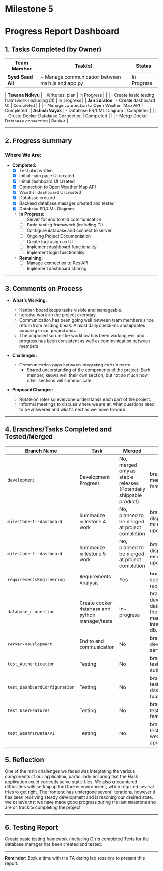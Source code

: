 # Milestone 5
# **Progress Report Dashboard**

## **1. Tasks Completed (by Owner)**

| **Team Member**   | **Task(s)**                                | **Status**          |
|--------------------|-----------------------------------------------------|---------------------|
| **Syed Saad Ali** | - Manage communication between main.js and app.py           | In Progress           |

| **Tawana Ndlovu** | - Write test plan               | In Progress           |
|                    | - Create basic testing framework (including CI)          | In progress           |
| **Jan Suratos** | - Create dashboard UI                            | Completed           |
|                    | - Manage connection to Open Weather Map API                          | Completed           |
| **Ashish Nayak** | - Database ER/UML Diagram            | Completed       |
|                 | - Create Docker Database Connection | Completed |
|                 | - Merge Docker Database connection | Review | 

---

## **2. Progress Summary**

### **Where We Are:**
- **Completed:**
  - [x] Test plan written
  - [x] Initial main page UI created
  - [x] Initial dashboard UI created
  - [x] Connection to Open Weather Map API
  - [x] Weather dashboard UI created
  - [x] Database created
  - [x] Backend database manager created and tested 
  - [x] Database ER/UML Diagram
  - **In Progress:**
    - [ ] Server for end to end communication
    - [ ] Basic testing framework (including CI)
    - [ ] Configure database and connect to server
    - [ ] Ongoing Project Documentation
    - [ ] Create login/sign up UI 
    - [ ] Implement dashboard functionality
    - [ ] Implement login functionality

  - **Remaining:**
    - [ ] Manage connection to RestAPI
    - [ ] Implement dashboard sharing

---


## **3. Comments on Process**

- **What’s Working:**
  - Kanban board keeps tasks visible and manageable.
  - Iterative work on the project everyday.
  - Communication has been going well between team members since return from reading break. Almost daily check-ins and updates occuring in our project chat. 
  - The proposed scrum-like workflow has been working well and progress has been consistent as well as communication between members.

- **Challenges:**
  - Communication gaps between integrating certain parts.
    - Shared understanding of the components of the project. Each member, knows well their own section, but not so much how other sections will communicate. 

- **Proposed Changes:**
  - Rotate on roles so everyone understands each part of the project.
  - Informal meetings to discuss where we are at, what questions need to be answered and what's next as we move forward.

---

## **4. Branches/Tasks Completed and Tested/Merged**
| **Branch Name**             | **Task**                                           | **Merged**    | **Notes**                                             |
|-----------------------------|----------------------------------------------------|---------------|-------------------------------------------------------|
| `development`               | Development Progress                               | No, merged only as stable releases (Potentially shippable product)           | branch for merging features                           |
| `milestone-4--dashboard`    | Summarize milestone 4 work                         | No, planned to be merged at project completion            | branch for displaying milestone 4 update              |
| `milestone-5--dashboard`    | Summarize milestone 5 work                         |  No, planned to be merged at project completion           | branch for displaying milestone 5 update              |
| `requirementsEngineering`   | Requirements Analysis                              | Yes           | branch for specifying requirements                    |
| `database_connection`       | Create docker database and python manager/tests    | In-progress   | branch for developing database and the python manager to interact with db. |
| `server-development`        | End to end communication                           | No            | branch for developing server                          |
| `test_Authentication`       | Testing                                            | No            | branch for testing authentication                     |
| `test_DashboardConfiguration`| Testing                                           | No            | branch for testing dashboard features                 |
| `test_UserFeatures`         | Testing                                            | No            | branch for testing user features                      |
| `test_WeatherDataAPI`       | Testing                                            | No            | branch for testing weather data api                   |


## **5. Reflection**
One of the main challenges we faced was integrating the various components of our application, particularly ensuring that the Flask application could correctly serve static files. We also encountered difficulties with setting up the Docker environment, which required several tries to get right. The frontend has undergone several iterations, however it has been receiving steady development and is reaching our desired state. We believe that we have made good progress during the last milestone and are on track to completing the project. 


---

## **6. Testing Report**

 Create basic testing framework (including CI)     is completed
 Tests for the database manager has been created and tested.
 
---

**Reminder:** Book a time with the TA during lab sessions to present this report.
